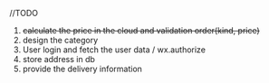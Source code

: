 //TODO

1. ~~calculate the price in the cloud and validation order(kind, price)~~
2. design the category
3. User login and fetch the user data / wx.authorize
4. store address in db
5. provide the delivery information
